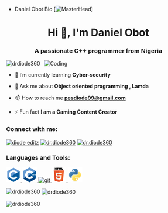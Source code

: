 - Daniel Obot Bio
[![MasterHead](https://mir-s3-cdn-cf.behance.net/project_modules/disp/2bbf3a52005319.5901123c114f4.gif)]
<h1 align="center">Hi 👋, I'm Daniel Obot</h1>
<h3 align="center">A passionate C++ programmer from Nigeria</h3>
<img align="right" alt="Coding" width="400" src="https://miro.medium.com/v2/resize:fit:1358/0*MLqvFzwwZFAuOgup.gif">

<p align="left"> <img src="https://komarev.com/ghpvc/?username=drdiode360&label=Profile%20views&color=0e75b6&style=flat" alt="drdiode360" /> </p>

- 🌱 I’m currently learning **Cyber-security**

- 💬 Ask me about **Object oriented programming , Lamda**

- 📫 How to reach me **pesdiode99@gmail.com**

- ⚡ Fun fact **I am a Gaming Content Creator**

<h3 align="left">Connect with me:</h3>
<p align="left">
<a href="https://fb.com/diode editz" target="blank"><img align="center" src="https://raw.githubusercontent.com/rahuldkjain/github-profile-readme-generator/master/src/images/icons/Social/facebook.svg" alt="diode editz" height="30" width="40" /></a>
<a href="https://instagram.com/dr.diode360" target="blank"><img align="center" src="https://raw.githubusercontent.com/rahuldkjain/github-profile-readme-generator/master/src/images/icons/Social/instagram.svg" alt="dr.diode360" height="30" width="40" /></a>
<a href="https://www.youtube.com/c/dr.diode360" target="blank"><img align="center" src="https://raw.githubusercontent.com/rahuldkjain/github-profile-readme-generator/master/src/images/icons/Social/youtube.svg" alt="dr.diode360" height="30" width="40" /></a>
</p>

<h3 align="left">Languages and Tools:</h3>
<p align="left"> <a href="https://www.cprogramming.com/" target="_blank" rel="noreferrer"> <img src="https://raw.githubusercontent.com/devicons/devicon/master/icons/c/c-original.svg" alt="c" width="40" height="40"/> </a> <a href="https://www.w3schools.com/cpp/" target="_blank" rel="noreferrer"> <img src="https://raw.githubusercontent.com/devicons/devicon/master/icons/cplusplus/cplusplus-original.svg" alt="cplusplus" width="40" height="40"/> </a> <a href="https://git-scm.com/" target="_blank" rel="noreferrer"> <img src="https://www.vectorlogo.zone/logos/git-scm/git-scm-icon.svg" alt="git" width="40" height="40"/> </a> <a href="https://www.w3.org/html/" target="_blank" rel="noreferrer"> <img src="https://raw.githubusercontent.com/devicons/devicon/master/icons/html5/html5-original-wordmark.svg" alt="html5" width="40" height="40"/> </a> <a href="https://www.python.org" target="_blank" rel="noreferrer"> <img src="https://raw.githubusercontent.com/devicons/devicon/master/icons/python/python-original.svg" alt="python" width="40" height="40"/> </a> </p>

<p><img align="left" src="https://github-readme-stats.vercel.app/api/top-langs?username=drdiode360&show_icons=true&locale=en&layout=compact" alt="drdiode360" /></p>

<p>&nbsp;<img align="center" src="https://github-readme-stats.vercel.app/api?username=drdiode360&show_icons=true&locale=en" alt="drdiode360" /></p>

<p><img align="center" src="https://github-readme-streak-stats.herokuapp.com/?user=drdiode360&" alt="drdiode360" /></p>

